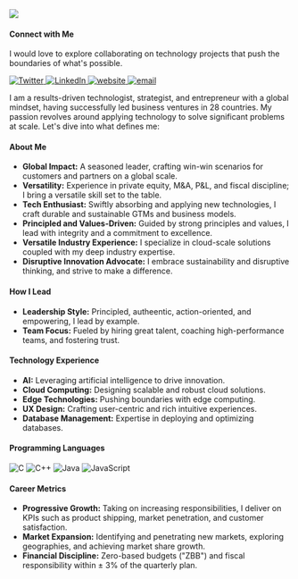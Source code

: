 <img src="https://firebasestorage.googleapis.com/v0/b/blog-application-16fb6.appspot.com/o/Images%2F23c87a19-47d0-42ed-8737-41cae7ee0056?alt=media&token=54ea9665-6648-4392-a55b-6b548ce8356e">

<br>

#### Connect with Me
I would love to explore collaborating on technology projects that push the boundaries of what's possible.
<p align="left">
  <a href="https://twitter.com/vthirumurthy" target="_blank">
    <img src="https://img.shields.io/badge/twitter-%231DA1F2.svg?&style=for-the-badge&logo=twitter&logoColor=white&color=388D5C" alt="Twitter"/>
  </a>
  <a href="https://www.linkedin.com/in/vthirumurthy/" target="_blank">
    <img src="https://img.shields.io/badge/linkedin-%230077B5.svg?&style=for-the-badge&logo=linkedin&logoColor=white&color=388D5C" alt="LinkedIn"/>
  </a>
   <a href="https://tev5.com/" target="_blank">
    <img src="https://img.shields.io/badge/website-000000?style=for-the-badge&logo=About.me&logoColor=white&color=388D5C" alt="website"/>
  </a>
    <a href="mailto:ceo@tev5.com" target="_blank">
  <img src="https://img.shields.io/badge/email-000000?style=for-the-badge&logo=e&logoColor=white&color=388D5C" alt="email"/>
</a>
</p>

I am a results-driven technologist, strategist, and entrepreneur with a global mindset, having successfully led business ventures in 28 countries. My passion revolves around applying technology to solve significant problems at scale. Let's dive into what defines me:

#### About Me
- **Global Impact:** A seasoned leader, crafting win-win scenarios for customers and partners on a global scale.
- **Versatility:** Experience in private equity, M&A, P&L, and fiscal discipline; I bring a versatile skill set to the table.
- **Tech Enthusiast:** Swiftly absorbing and applying new technologies, I craft durable and sustainable GTMs and business models.
- **Principled and Values-Driven:** Guided by strong principles and values, I lead with integrity and a commitment to excellence.
- **Versatile Industry Experience:** I specialize in cloud-scale solutions coupled with my deep industry expertise.
- **Disruptive Innovation Advocate:** I embrace sustainability and disruptive thinking, and strive to make a difference.

#### How I Lead
- **Leadership Style:** Principled, autheentic, action-oriented, and empowering, I lead by example.
- **Team Focus:** Fueled by hiring great talent, coaching high-performance teams, and fostering trust.

#### Technology Experience
- **AI:** Leveraging artificial intelligence to drive innovation.
- **Cloud Computing:** Designing scalable and robust cloud solutions.
- **Edge Technologies:** Pushing boundaries with edge computing.
- **UX Design:** Crafting user-centric and rich intuitive experiences.
- **Database Management:** Expertise in deploying and optimizing databases.

#### Programming Languages
<div>
    <img src="https://img.shields.io/badge/C-%23A8B9CC.svg?style=for-the-badge&logo=c&logoColor=white" alt="C" style="cursor: default;">
    <img src="https://img.shields.io/badge/C++-%2300599C.svg?style=for-the-badge&logo=c%2B%2B&logoColor=white" alt="C++" style="cursor: default;">
    <img src="https://img.shields.io/badge/Java-%23ED8B00.svg?style=for-the-badge&logo=java&logoColor=white" alt="Java" style="cursor: default;">
    <img src="https://img.shields.io/badge/JavaScript-%23F7DF1E.svg?style=for-the-badge&logo=javascript&logoColor=black" alt="JavaScript" style="cursor: default;">
</div>



#### Career Metrics
- **Progressive Growth:** Taking on increasing responsibilities, I deliver on KPIs such as product shipping, market penetration, and customer satisfaction.
- **Market Expansion:** Identifying and penetrating new markets, exploring geographies, and achieving market share growth.
- **Financial Discipline:** Zero-based budgets ("ZBB") and fiscal responsibility within ± 3% of the quarterly plan.


